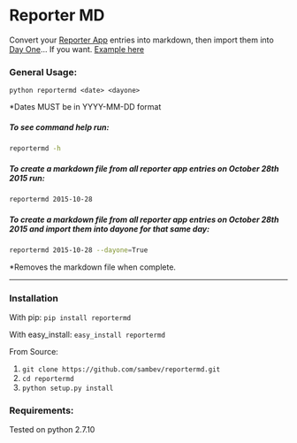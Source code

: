 # Reporter MD
Convert your [Reporter App](http://www.reporter-app.com/) entries into markdown, then import them into [Day One](http://dayoneapp.com/)... If you want.
[Example here](https://raw.githubusercontent.com/sambev/reportermd/master/images/dayone_example.png)

### General Usage:
`python reportermd <date> <dayone>`

*Dates MUST be in YYYY-MM-DD format


##### To see command help run:
```bash
reportermd -h
```

##### To create a markdown file from all reporter app entries on October 28th 2015 run:
```bash
reportermd 2015-10-28
```

##### To create a markdown file from all reporter app entries on October 28th 2015 and import them into dayone for that same day:
```bash
reportermd 2015-10-28 --dayone=True
```
*Removes the markdown file when complete.

---

### Installation
With pip:
`pip install reportermd`

With easy_install:
`easy_install reportermd`

From Source:
 1. `git clone https://github.com/sambev/reportermd.git`
 2. `cd reportermd`
 3. `python setup.py install`

### Requirements:
Tested on python 2.7.10
